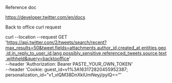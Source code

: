 Reference doc

https://developer.twitter.com/en/docs

Back to office curl request

curl --location --request GET 'https://api.twitter.com/2/tweets/search/recent?max_results=50&tweet.fields=attachments,author_id,created_at,entities,geo,id,in_reply_to_user_id,lang,possibly_sensitive,referenced_tweets,source,text,withheld&query=backtooffice' \
--header 'Authorization: Bearer PASTE_YOUR_OWN_TOKEN' \
--header 'Cookie: guest_id=v1%3A163172820455952387; personalization_id="v1_vlQM38DnXkIUmNeyj/pylQ=="'